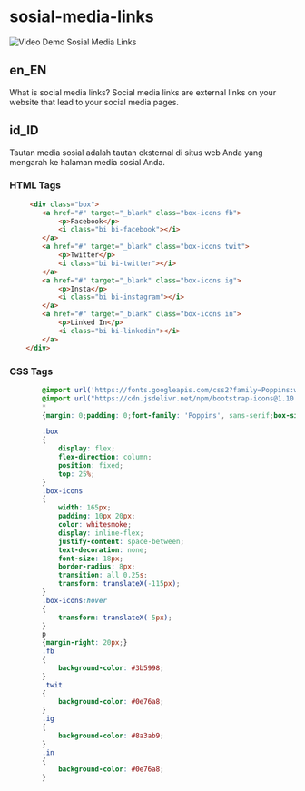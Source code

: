 # sosial-media-links

![Video Demo Sosial Media Links]()

## en_EN
What is social media links? Social media links are external links on your website that lead to your social media pages.

## id_ID
Tautan media sosial adalah tautan eksternal di situs web Anda yang mengarah ke halaman media sosial Anda.

### HTML Tags
```html
     <div class="box">
        <a href="#" target="_blank" class="box-icons fb">
            <p>Facebook</p>
            <i class="bi bi-facebook"></i>
        </a>
        <a href="#" target="_blank" class="box-icons twit">
            <p>Twitter</p>
            <i class="bi bi-twitter"></i>
        </a>
        <a href="#" target="_blank" class="box-icons ig">
            <p>Insta</p>
            <i class="bi bi-instagram"></i>
        </a>
        <a href="#" target="_blank" class="box-icons in">
            <p>Linked In</p>
            <i class="bi bi-linkedin"></i>
        </a>
    </div>
```

### CSS Tags
```css
        @import url('https://fonts.googleapis.com/css2?family=Poppins:wght@400;500;600;700;800&display=swap');
        @import url("https://cdn.jsdelivr.net/npm/bootstrap-icons@1.10.3/font/bootstrap-icons.css");
        *
        {margin: 0;padding: 0;font-family: 'Poppins', sans-serif;box-sizing: border-box;}

        .box
        {
            display: flex;
            flex-direction: column;
            position: fixed;
            top: 25%;
        }
        .box-icons
        {
            width: 165px;
            padding: 10px 20px;
            color: whitesmoke;
            display: inline-flex;
            justify-content: space-between;
            text-decoration: none;
            font-size: 18px;
            border-radius: 8px;
            transition: all 0.25s;
            transform: translateX(-115px);
        }
        .box-icons:hover
        {
            transform: translateX(-5px);
        }
        p
        {margin-right: 20px;}
        .fb
        {
            background-color: #3b5998;
        }
        .twit
        {
            background-color: #0e76a8;
        }
        .ig
        {
            background-color: #8a3ab9;
        }
        .in
        {
            background-color: #0e76a8;
        }
```
